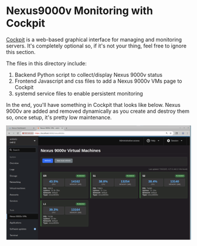 # Nexus9000v Monitoring with Cockpit

[Cockpit](https://cockpit-project.org) is a web-based graphical interface for
managing and monitoring servers.  It's completely optional so, if it's not
your thing, feel free to ignore this section.

The files in this directory include:

1. Backend Python script to collect/display Nexus 9000v status
2. Frontend Javascript and css files to add a Nexus 9000v VMs page to Cockpit
3. systemd service files to enable persistent monitoring

In the end, you'll have something in Cockpit that looks like below.
Nexus 9000v are added and removed dynamically as you create and destroy
them so, once setup, it's pretty low maintenance.

![Cockpit Monitoring](cockpit.png)
